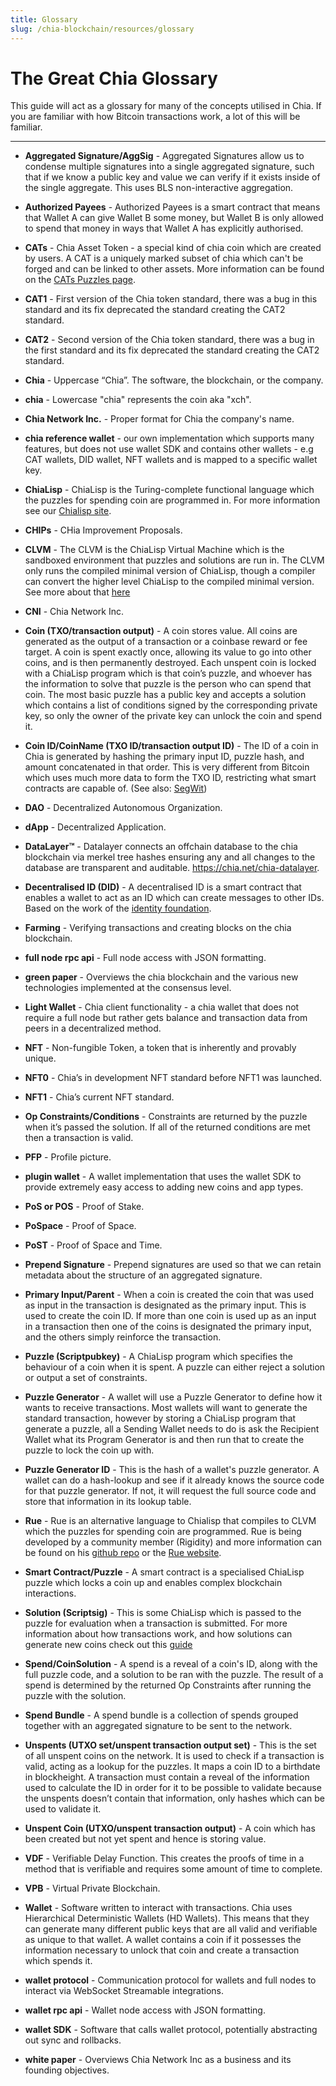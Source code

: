 ```yaml
---
title: Glossary
slug: /chia-blockchain/resources/glossary
---
```


# The Great Chia Glossary

This guide will act as a glossary for many of the concepts utilised in Chia.
If you are familiar with how Bitcoin transactions work, a lot of this will be familiar.

---

- **Aggregated Signature/AggSig** - Aggregated Signatures allow us to condense multiple signatures into a single aggregated signature, such that if we know a public key and value we can verify if it exists inside of the single aggregate. This uses BLS non-interactive aggregation.

- **Authorized Payees** - Authorized Payees is a smart contract that means that Wallet A can give Wallet B some money, but Wallet B is only allowed to spend that money in ways that Wallet A has explicitly authorised.

- **CATs** - Chia Asset Token - a special kind of chia coin which are created by users. A CAT is a uniquely marked subset of chia which can't be forged and can be linked to other assets. More information can be found on the [CATs Puzzles page](https://chialisp.com/docs/puzzles/cats).

- **CAT1** - First version of the Chia token standard, there was a bug in this standard and its fix deprecated the standard creating the CAT2 standard.

- **CAT2** - Second version of the Chia token standard, there was a bug in the first standard and its fix deprecated the standard creating the CAT2 standard.

- **Chia** - Uppercase “Chia”. The software, the blockchain, or the company.

- **chia** - Lowercase "chia" represents the coin aka "xch".

- **Chia Network Inc.** - Proper format for Chia the company's name.

- **chia reference wallet** - our own implementation which supports many features, but does not use wallet SDK and contains other wallets - e.g CAT wallets, DID wallet, NFT wallets and is mapped to a specific wallet key.

- **ChiaLisp** - ChiaLisp is the Turing-complete functional language which the puzzles for spending coin are programmed in. For more information see our [Chialisp site](https://chialisp.com/).

- **CHIPs** - CHia Improvement Proposals.

- **CLVM** - The CLVM is the ChiaLisp Virtual Machine which is the sandboxed environment that puzzles and solutions are run in. The CLVM only runs the compiled minimal version of ChiaLisp, though a compiler can convert the higher level ChiaLisp to the compiled minimal version. See more about that [here](https://chialisp.com/clvm/)

- **CNI** - Chia Network Inc.

- **Coin (TXO/transaction output)** - A coin stores value. All coins are generated as the output of a transaction or a coinbase reward or fee target. A coin is spent exactly once, allowing its value to go into other coins, and is then permanently destroyed. Each unspent coin is locked with a ChiaLisp program which is that coin’s puzzle, and whoever has the information to solve that puzzle is the person who can spend that coin. The most basic puzzle has a public key and accepts a solution which contains a list of conditions signed by the corresponding private key, so only the owner of the private key can unlock the coin and spend it.

- **Coin ID/CoinName (TXO ID/transaction output ID)** - The ID of a coin in Chia is generated by hashing the primary input ID, puzzle hash, and amount concatenated in that order. This is very different from Bitcoin which uses much more data to form the TXO ID, restricting what smart contracts are capable of. (See also: [SegWit](https://en.wikipedia.org/wiki/SegWit))

- **DAO** - Decentralized Autonomous Organization.

- **dApp** - Decentralized Application.

- **DataLayer™** - Datalayer connects an offchain database to the chia blockchain via merkel tree hashes ensuring any and all changes to the database are transparent and auditable. https://chia.net/chia-datalayer.

- **Decentralised ID (DID)** - A decentralised ID is a smart contract that enables a wallet to act as an ID which can create messages to other IDs. Based on the work of the [identity foundation](https://identity.foundation/).

- **Farming** - Verifying transactions and creating blocks on the chia blockchain.

- **full node rpc api** - Full node access with JSON formatting.

- **green paper** - Overviews the chia blockchain and the various new technologies implemented at the consensus level.

- **Light Wallet** - Chia client functionality - a chia wallet that does not require a full node but rather gets balance and transaction data from peers in a decentralized method.

- **NFT** - Non-fungible Token, a token that is inherently and provably unique.

- **NFT0** - Chia’s in development NFT standard before NFT1 was launched.

- **NFT1** - Chia’s current NFT standard.

- **Op Constraints/Conditions** - Constraints are returned by the puzzle when it’s passed the solution. If all of the returned conditions are met then a transaction is valid.

- **PFP** - Profile picture.

- **plugin wallet** - A wallet implementation that uses the wallet SDK to provide extremely easy access to adding new coins and app types.

- **PoS or POS** - Proof of Stake.

- **PoSpace** - Proof of Space.

- **PoST** - Proof of Space and Time.

- **Prepend Signature** - Prepend signatures are used so that we can retain metadata about the structure of an aggregated signature.

- **Primary Input/Parent** - When a coin is created the coin that was used as input in the transaction is designated as the primary input. This is used to create the coin ID. If more than one coin is used up as an input in a transaction then one of the coins is designated the primary input, and the others simply reinforce the transaction.

- **Puzzle (Scriptpubkey)** - A ChiaLisp program which specifies the behaviour of a coin when it is spent. A puzzle can either reject a solution or output a set of constraints.

- **Puzzle Generator** - A wallet will use a Puzzle Generator to define how it wants to receive transactions. Most wallets will want to generate the standard transaction, however by storing a ChiaLisp program that generate a puzzle, all a Sending Wallet needs to do is ask the Recipient Wallet what its Program Generator is and then run that to create the puzzle to lock the coin up with.

- **Puzzle Generator ID** - This is the hash of a wallet's puzzle generator. A wallet can do a hash-lookup and see if it already knows the source code for that puzzle generator. If not, it will request the full source code and store that information in its lookup table.

- **Rue** - Rue is an alternative language to Chialisp that compiles to CLVM which the puzzles for spending coin are programmed. Rue is being developed by a community member (Rigidity) and more information can be found on his [github repo](https://github.com/Rigidity/rue) or the [Rue website](https://rue-lang.com/).

- **Smart Contract/Puzzle** - A smart contract is a specialised ChiaLisp puzzle which locks a coin up and enables complex blockchain interactions.

- **Solution (Scriptsig)** - This is some ChiaLisp which is passed to the puzzle for evaluation when a transaction is submitted. For more information about how transactions work, and how solutions can generate new coins check out this [guide](https://docs.chia.net/guides/crash-course/signatures/#build-a-solution)

- **Spend/CoinSolution** - A spend is a reveal of a coin's ID, along with the full puzzle code, and a solution to be ran with the puzzle. The result of a spend is determined by the returned Op Constraints after running the puzzle with the solution.

- **Spend Bundle** - A spend bundle is a collection of spends grouped together with an aggregated signature to be sent to the network.

- **Unspents (UTXO set/unspent transaction output set)** - This is the set of all unspent coins on the network. It is used to check if a transaction is valid, acting as a lookup for the puzzles. It maps a coin ID to a birthdate in blockheight. A transaction must contain a reveal of the information used to calculate the ID in order for it to be possible to validate because the unspents doesn’t contain that information, only hashes which can be used to validate it.

- **Unspent Coin (UTXO/unspent transaction output)** - A coin which has been created but not yet spent and hence is storing value.

- **VDF** - Verifiable Delay Function. This creates the proofs of time in a method that is verifiable and requires some amount of time to complete.

- **VPB** - Virtual Private Blockchain.

- **Wallet** - Software written to interact with transactions. Chia uses Hierarchical Deterministic Wallets (HD Wallets). This means that they can generate many different public keys that are all valid and verifiable as unique to that wallet. A wallet contains a coin if it possesses the information necessary to unlock that coin and create a transaction which spends it.

- **wallet protocol** - Communication protocol for wallets and full nodes to interact via WebSocket Streamable integrations.

- **wallet rpc api** - Wallet node access with JSON formatting.

- **wallet SDK** - Software that calls wallet protocol, potentially abstracting out sync and rollbacks.

- **white paper** - Overviews Chia Network Inc as a business and its founding objectives.
